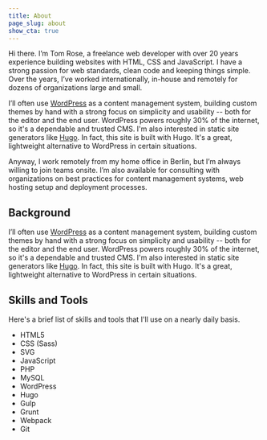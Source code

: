 ```yaml
---
title: About
page_slug: about
show_cta: true
---
```


<p class="lead">Hi there. I’m Tom Rose, a freelance web developer with over 20 years experience building websites with HTML, CSS and JavaScript. I have a strong passion for web standards, clean code and keeping things simple. Over the years, I’ve worked internationally, in-house and remotely for dozens of organizations large and small.</p>

I’ll often use [WordPress](https://wordpress.org/) as a content management system, building custom themes by hand with a strong focus on simplicity and usability -- both for the editor and the end user. WordPress powers roughly 30% of the internet, so it's a dependable and trusted CMS. I'm also interested in static site generators like [Hugo](https://gohugo.io/). In fact, this site is built with Hugo. It's a great, lightweight alternative to WordPress in certain situations.

Anyway, I work remotely from my home office in Berlin, but I’m always willing to join teams onsite. I’m also available for consulting with organizations on best practices for content management systems, web hosting setup and deployment processes.

## Background

I’ll often use [WordPress](https://wordpress.org/) as a content management system, building custom themes by hand with a strong focus on simplicity and usability -- both for the editor and the end user. WordPress powers roughly 30% of the internet, so it's a dependable and trusted CMS. I'm also interested in static site generators like [Hugo](https://gohugo.io/). In fact, this site is built with Hugo. It's a great, lightweight alternative to WordPress in certain situations.

## Skills and Tools

Here's a brief list of skills and tools that I'll use on a nearly daily basis.

<ul class="list">
  <li>HTML5</li>
  <li>CSS (Sass)</li>
  <li>SVG</li>
  <li>JavaScript</li>
  <li>PHP</li>
  <li>MySQL</li>
  <li>WordPress</li>
  <li>Hugo</li>
  <li>Gulp</li>
  <li>Grunt</li>
  <li>Webpack</li>
  <li>Git</li>
</ul>
